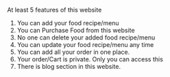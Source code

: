 At least 5 features of this website
1. You can add your food recipe/menu
2. You can Purchase Food from this website
3. No one can delete your added food recipe/menu
4. You can update your food recipe/menu any time
5. You can add all your order in one place. 
6. Your order/Cart is private. Only you can access this
7. There is blog section in this website.  


